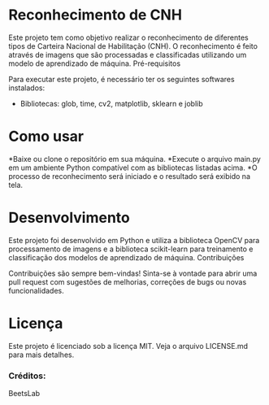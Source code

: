 # Reconhecimento de CNH

Este projeto tem como objetivo realizar o reconhecimento de diferentes tipos de Carteira Nacional de Habilitação (CNH). O reconhecimento é feito através de imagens que são processadas e classificadas utilizando um modelo de aprendizado de máquina.
Pré-requisitos

Para executar este projeto, é necessário ter os seguintes softwares instalados:

* Bibliotecas: glob, time, cv2, matplotlib, sklearn e joblib

# Como usar

*Baixe ou clone o repositório em sua máquina.
*Execute o arquivo main.py em um ambiente Python compatível com as bibliotecas listadas acima.
*O processo de reconhecimento será iniciado e o resultado será exibido na tela.

# Desenvolvimento

Este projeto foi desenvolvido em Python e utiliza a biblioteca OpenCV para processamento de imagens e a biblioteca scikit-learn para treinamento e classificação dos modelos de aprendizado de máquina.
Contribuições

Contribuições são sempre bem-vindas! Sinta-se à vontade para abrir uma pull request com sugestões de melhorias, correções de bugs ou novas funcionalidades.
# Licença

Este projeto é licenciado sob a licença MIT. Veja o arquivo LICENSE.md para mais detalhes.
### Créditos:
BeetsLab